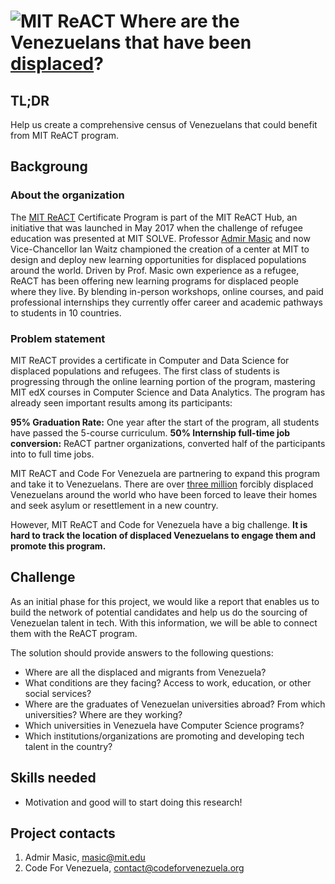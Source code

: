 # ![MIT ReACT](https://raw.githubusercontent.com/code-for-venezuela/2019-april-codeathon/master/assets/mit_react.png) Where are the Venezuelans that have been [displaced](https://www.who.int/environmental_health_emergencies/displaced_people/en/)? 

## TL;DR

Help us create a comprehensive census of Venezuelans that could benefit from MIT ReACT program.

## Backgroung 

### About the organization

The [MIT ReACT](https://react.mit.edu/) Certificate Program is part of the MIT ReACT Hub, an initiative that was launched in May 2017 when the challenge of refugee education was presented at MIT SOLVE. Professor [Admir Masic](https://cee.mit.edu/people_individual/admir-masic/) and now Vice-Chancellor Ian Waitz championed the creation of a center at MIT to design and deploy new learning opportunities for displaced populations around the world. Driven by Prof. Masic own experience as a refugee, ReACT has been offering new learning programs for displaced people where they live. By blending in-person workshops, online courses, and paid professional internships they currently offer career and academic pathways to students in 10 countries. 

### Problem statement

MIT ReACT provides a certificate in Computer and Data Science for displaced populations and refugees. The first class of students is progressing through the online learning portion of the program, mastering MIT edX courses in Computer Science and Data Analytics. The program has already seen important results among its participants:

**95% Graduation Rate:**  One year after the start of the program, all students have passed the 5-course curriculum. 
**50% Internship full-time job conversion:** ReACT partner organizations, converted half of the participants into to full time jobs.

MIT ReACT and Code For Venezuela are partnering to expand this program and take it to Venezuelans. There are over [three million](https://www.unhcr.org/news/press/2018/11/5be4192b4/number-refugees-migrants-venezuela-reaches-3-million.html) forcibly displaced Venezuelans around the world who have been forced to leave their homes  and seek asylum or resettlement in a new country. 

However, MIT ReACT and Code for Venezuela have a big challenge. **It is hard to track the location of displaced Venezuelans to  engage them and promote this program.**

## Challenge

As an initial phase for this project, we would like a report that enables us to build the network of potential candidates and help us do the sourcing of Venezuelan talent in tech. With this information, we will be able to connect them with the ReACT program. 

The solution should provide answers to the following questions:
* Where are all the displaced and migrants from Venezuela? 
* What conditions are they facing? Access to work, education, or other social services?
* Where are the graduates of Venezuelan universities abroad? From which universities? Where are they working? 
* Which universities in Venezuela have Computer Science programs? 
* Which institutions/organizations are promoting and developing tech talent in the country?

## Skills needed

- Motivation and good will to start doing this research! 

## Project contacts

1. Admir Masic, masic@mit.edu
2. Code For Venezuela, contact@codeforvenezuela.org
